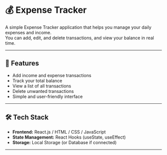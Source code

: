 # 💰 Expense Tracker

A simple Expense Tracker application that helps you manage your daily expenses and income.  
You can add, edit, and delete transactions, and view your balance in real time.  

---

## 🚀 Features
- Add income and expense transactions
- Track your total balance
- View a list of all transactions
- Delete unwanted transactions
- Simple and user-friendly interface

---

## 🛠️ Tech Stack
- **Frontend:** React.js / HTML / CSS / JavaScript  
- **State Management:** React Hooks (useState, useEffect)  
- **Storage:** Local Storage (or Database if connected)  

---
